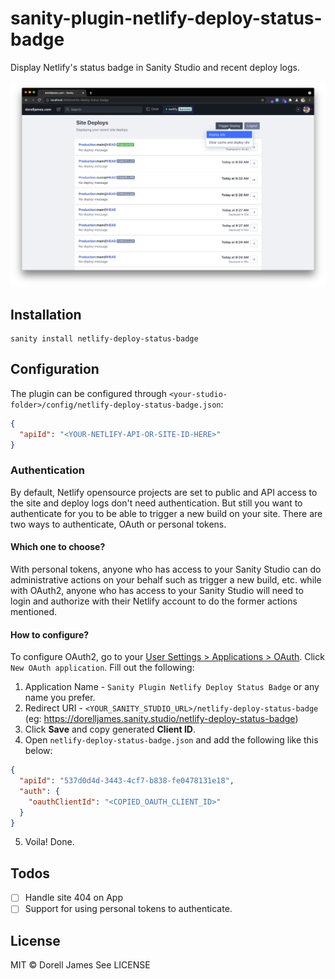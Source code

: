 # sanity-plugin-netlify-deploy-status-badge

Display Netlify's status badge in Sanity Studio and recent deploy logs.

![](https://raw.githubusercontent.com/dorelljames/sanity-plugin-netlify-deploy-status-badge/master/src/assets/preview-full.png)

## Installation

```
sanity install netlify-deploy-status-badge
```

## Configuration

The plugin can be configured through `<your-studio-folder>/config/netlify-deploy-status-badge.json`:

```json
{
  "apiId": "<YOUR-NETLIFY-API-OR-SITE-ID-HERE>"
}
```

### Authentication

By default, Netlify opensource projects are set to public and API access to the site and deploy logs don't need authentication. But still you want to authenticate for you to be able to trigger a new build on your site. There are two ways to authenticate, OAuth or personal tokens.

#### Which one to choose?

With personal tokens, anyone who has access to your Sanity Studio can do administrative actions on your behalf such as trigger a new build, etc. while with OAuth2, anyone who has access to your Sanity Studio will need to login and authorize with their Netlify account to do the former actions mentioned.

#### How to configure?

To configure OAuth2, go to your [User Settings > Applications > OAuth](https://app.netlify.com/user/applications). Click `New OAuth application`. Fill out the following:

1. Application Name - `Sanity Plugin Netlify Deploy Status Badge` or any name you prefer.
2. Redirect URI - `<YOUR_SANITY_STUDIO_URL>/netlify-deploy-status-badge` (eg: https://dorelljames.sanity.studio/netlify-deploy-status-badge)
3. Click **Save** and copy generated **Client ID**.
4. Open `netlify-deploy-status-badge.json` and add the following like this below:

```json
{
  "apiId": "537d0d4d-3443-4cf7-b838-fe0478131e18",
  "auth": {
    "oauthClientId": "<COPIED_OAUTH_CLIENT_ID>"
  }
}
```

5. Voila! Done.

## Todos

- [ ] Handle site 404 on App
- [ ] Support for using personal tokens to authenticate.

## License

MIT © Dorell James
See LICENSE
